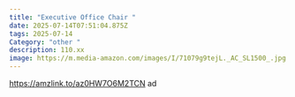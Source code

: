 ```yaml
---
title: "Executive Office Chair "
date: 2025-07-14T07:51:04.875Z
tags: 2025-07-14
Category: "other "
description: 110.xx
image: https://m.media-amazon.com/images/I/71079g9tejL._AC_SL1500_.jpg
---
```

https://amzlink.to/az0HW7O6M2TCN ad